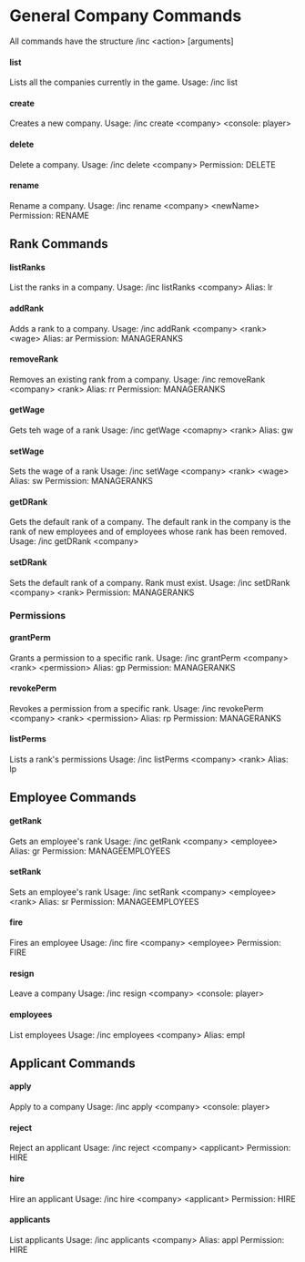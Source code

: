 # General Company Commands
All commands have the structure /inc &lt;action&gt; [arguments]
#### list
Lists all the companies currently in the game.
Usage: /inc list

#### create
Creates a new company.
Usage: /inc create &lt;company&gt; &lt;console: player&gt;

#### delete
Delete a company.
Usage: /inc delete &lt;company&gt;
Permission: DELETE

#### rename
Rename a company.
Usage: /inc rename &lt;company&gt; &lt;newName&gt;
Permission: RENAME

## Rank Commands
#### listRanks
List the ranks in a company.
Usage: /inc listRanks &lt;company&gt;
Alias: lr

#### addRank
Adds a rank to a company.
Usage: /inc addRank &lt;company&gt; &lt;rank&gt; &lt;wage&gt;
Alias: ar
Permission: MANAGERANKS

#### removeRank
Removes an existing rank from a company.
Usage: /inc removeRank &lt;company&gt; &lt;rank&gt;
Alias: rr
Permission: MANAGERANKS

#### getWage
Gets teh wage of a rank
Usage: /inc getWage &lt;comapny&gt; &lt;rank&gt;
Alias: gw

#### setWage
Sets the wage of a rank
Usage: /inc setWage &lt;company&gt; &lt;rank&gt; &lt;wage&gt;
Alias: sw
Permission: MANAGERANKS

#### getDRank
Gets the default rank of a company. The default rank in the company is the rank of new employees and of employees whose rank has been removed.
Usage: /inc getDRank &lt;company&gt;

#### setDRank
Sets the default rank of a company. Rank must exist.
Usage: /inc setDRank &lt;company&gt; &lt;rank&gt;
Permission: MANAGERANKS

### Permissions
#### grantPerm
Grants a permission to a specific rank.
Usage: /inc grantPerm &lt;company&gt; &lt;rank&gt; &lt;permission&gt;
Alias: gp
Permission: MANAGERANKS

#### revokePerm
Revokes a permission from a specific rank.
Usage: /inc revokePerm &lt;company&gt; &lt;rank&gt; &lt;permission&gt;
Alias: rp
Permission: MANAGERANKS

#### listPerms
Lists a rank's permissions
Usage: /inc listPerms &lt;company&gt; &lt;rank&gt;
Alias: lp

## Employee Commands
#### getRank
Gets an employee's rank
Usage: /inc getRank &lt;company&gt; &lt;employee&gt;
Alias: gr
Permission: MANAGEEMPLOYEES

#### setRank
Sets an employee's rank
Usage: /inc setRank &lt;company&gt; &lt;employee&gt; &lt;rank&gt;
Alias: sr
Permission: MANAGEEMPLOYEES

#### fire
Fires an employee
Usage: /inc fire &lt;company&gt; &lt;employee&gt;
Permission: FIRE

#### resign
Leave a company
Usage: /inc resign &lt;company&gt; &lt;console: player&gt;

#### employees
List employees
Usage: /inc employees &lt;company&gt;
Alias: empl

## Applicant Commands
#### apply
Apply to a company
Usage: /inc apply &lt;company&gt; &lt;console: player&gt;

#### reject
Reject an applicant
Usage: /inc reject &lt;company&gt; &lt;applicant&gt;
Permission: HIRE

#### hire
Hire an applicant
Usage: /inc hire &lt;company&gt; &lt;applicant&gt;
Permission: HIRE

#### applicants
List applicants
Usage: /inc applicants &lt;company&gt;
Alias: appl
Permission: HIRE
